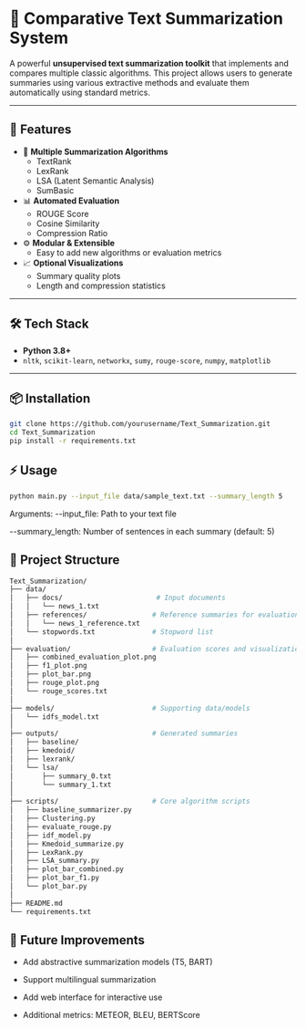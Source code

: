 # 🧠 Comparative Text Summarization System

A powerful **unsupervised text summarization toolkit** that implements and compares multiple classic algorithms. This project allows users to generate summaries using various extractive methods and evaluate them automatically using standard metrics.

---

## 🚀 Features

- 📄 **Multiple Summarization Algorithms**
  - TextRank
  - LexRank
  - LSA (Latent Semantic Analysis)
  - SumBasic
- 📊 **Automated Evaluation**
  - ROUGE Score
  - Cosine Similarity
  - Compression Ratio
- ⚙️ **Modular & Extensible**
  - Easy to add new algorithms or evaluation metrics
- 📈 **Optional Visualizations**
  - Summary quality plots
  - Length and compression statistics

---

## 🛠 Tech Stack

- **Python 3.8+**
- `nltk`, `scikit-learn`, `networkx`, `sumy`, `rouge-score`, `numpy`, `matplotlib`

---

## 📦 Installation

```bash
git clone https://github.com/yourusername/Text_Summarization.git
cd Text_Summarization
pip install -r requirements.txt
```
## ⚡ Usage
```bash
python main.py --input_file data/sample_text.txt --summary_length 5
```

Arguments:
--input_file: Path to your text file

--summary_length: Number of sentences in each summary (default: 5)

## 🧩 Project Structure
```bash
Text_Summarization/
├── data/
│   ├── docs/                       # Input documents
│   │   └── news_1.txt
│   ├── references/                # Reference summaries for evaluation
│   │   └── news_1_reference.txt
│   └── stopwords.txt              # Stopword list
│
├── evaluation/                    # Evaluation scores and visualizations
│   ├── combined_evaluation_plot.png
│   ├── f1_plot.png
│   ├── plot_bar.png
│   ├── rouge_plot.png
│   └── rouge_scores.txt
│
├── models/                        # Supporting data/models
│   └── idfs_model.txt
│
├── outputs/                       # Generated summaries
│   ├── baseline/
│   ├── kmedoid/
│   ├── lexrank/
│   └── lsa/
│       ├── summary_0.txt
│       └── summary_1.txt
│
├── scripts/                       # Core algorithm scripts
│   ├── baseline_summarizer.py
│   ├── Clustering.py
│   ├── evaluate_rouge.py
│   ├── idf_model.py
│   ├── Kmedoid_summarize.py
│   ├── LexRank.py
│   ├── LSA_summary.py
│   ├── plot_bar_combined.py
│   ├── plot_bar_f1.py
│   └── plot_bar.py
│
├── README.md
└── requirements.txt

```

## 🎯 Future Improvements
- Add abstractive summarization models (T5, BART)

- Support multilingual summarization

- Add web interface for interactive use

- Additional metrics: METEOR, BLEU, BERTScore


